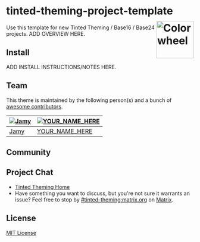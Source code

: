 # tinted-theming-project-template <img alt="Color wheel" src="https://raw.githubusercontent.com/tinted-theming/home/refs/heads/main/color_wheel.png" width="100" align="right" style="padding-top:0.6rem;">

Use this template for new Tinted Theming / Base16 / Base24 projects.
ADD OVERVIEW HERE.


## Install

ADD INSTALL INSTRUCTIONS/NOTES HERE.

## Team

This theme is maintained by the following person(s) and a bunch of [awesome contributors](https://github.com/tinted-theming/YOUR_PROJECT_HERE/graphs/contributors).

| [![Jamy](https://github.com/jamygolden.png?size=100)](https://github.com/JamyGolden) | [![YOUR_NAME_HERE](https://github.com/YOUR_NAME_HERE.png?size=100)](https://github.com/YOUR_NAME_HERE) |
| ------------------------------------------------------------------------------------ | ------------------------------------------------------------------------------------------------------ |
| [Jamy](https://github.com/JamyGolden)                                                | [YOUR_NAME_HERE](https://github.com/YOUR_NAME_HERE)                                                    |

## Community


## Project Chat

  * [Tinted Theming Home](https://github.com/tinted-theming/home)
  * Have something you want to discuss, but you're not sure it warrants an issue? Feel free to stop by
    [#tinted-theming:matrix.org](https://matrix.to/#/#tinted-theming:matrix.org) on [Matrix](https://matrix.org/).

## License

[MIT License](./LICENSE)
